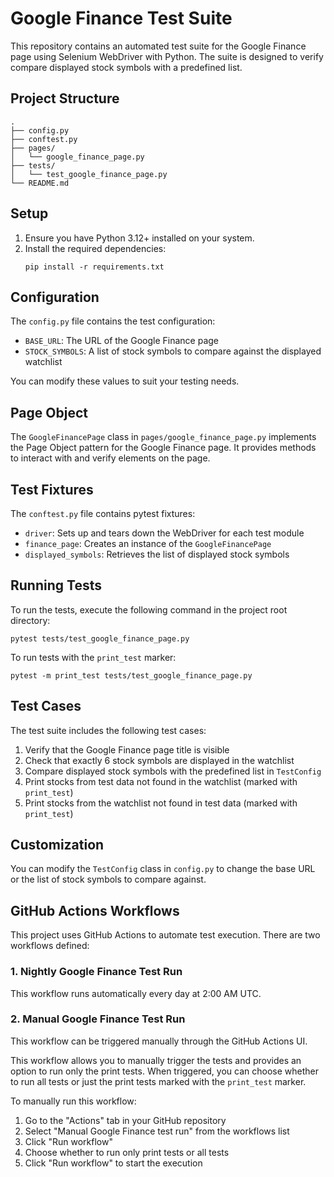 # Google Finance Test Suite

This repository contains an automated test suite for the Google Finance page using Selenium WebDriver with Python. The suite is designed to verify compare displayed stock symbols with a predefined list.

## Project Structure

```
.
├── config.py
├── conftest.py
├── pages/
│   └── google_finance_page.py
├── tests/
│   └── test_google_finance_page.py
└── README.md
```

## Setup

1. Ensure you have Python 3.12+ installed on your system.
2. Install the required dependencies:
   ```
   pip install -r requirements.txt
   ```

## Configuration

The `config.py` file contains the test configuration:

- `BASE_URL`: The URL of the Google Finance page
- `STOCK_SYMBOLS`: A list of stock symbols to compare against the displayed watchlist

You can modify these values to suit your testing needs.

## Page Object

The `GoogleFinancePage` class in `pages/google_finance_page.py` implements the Page Object pattern for the Google Finance page. It provides methods to interact with and verify elements on the page.

## Test Fixtures

The `conftest.py` file contains pytest fixtures:

- `driver`: Sets up and tears down the WebDriver for each test module
- `finance_page`: Creates an instance of the `GoogleFinancePage`
- `displayed_symbols`: Retrieves the list of displayed stock symbols

## Running Tests

To run the tests, execute the following command in the project root directory:

```
pytest tests/test_google_finance_page.py
```

To run tests with the `print_test` marker:

```
pytest -m print_test tests/test_google_finance_page.py
```

## Test Cases

The test suite includes the following test cases:

1. Verify that the Google Finance page title is visible
2. Check that exactly 6 stock symbols are displayed in the watchlist
3. Compare displayed stock symbols with the predefined list in `TestConfig`
4. Print stocks from test data not found in the watchlist (marked with `print_test`)
5. Print stocks from the watchlist not found in test data (marked with `print_test`)

## Customization

You can modify the `TestConfig` class in `config.py` to change the base URL or the list of stock symbols to compare against.

## GitHub Actions Workflows

This project uses GitHub Actions to automate test execution. There are two workflows defined:

### 1. Nightly Google Finance Test Run

This workflow runs automatically every day at 2:00 AM UTC.

### 2. Manual Google Finance Test Run

This workflow can be triggered manually through the GitHub Actions UI.

This workflow allows you to manually trigger the tests and provides an option to run only the print tests. When triggered, you can choose whether to run all tests or just the print tests marked with the `print_test` marker.

To manually run this workflow:
1. Go to the "Actions" tab in your GitHub repository
2. Select "Manual Google Finance test run" from the workflows list
3. Click "Run workflow"
4. Choose whether to run only print tests or all tests
5. Click "Run workflow" to start the execution
